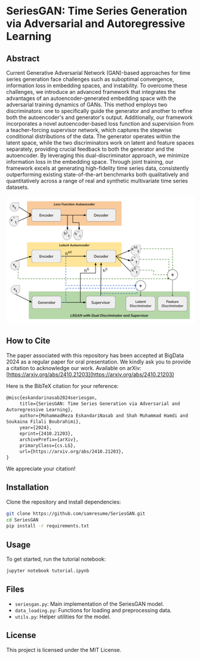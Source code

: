 
# SeriesGAN: Time Series Generation via Adversarial and Autoregressive Learning

## Abstract
Current Generative Adversarial Network (GAN)-based approaches for time series generation face challenges such as suboptimal convergence, information loss in embedding spaces, and instability. To overcome these challenges, we introduce an advanced framework that integrates the advantages of an autoencoder-generated embedding space with the adversarial training dynamics of GANs. This method employs two discriminators: one to specifically guide the generator and another to refine both the autoencoder's and generator's output. Additionally, our framework incorporates a novel autoencoder-based loss function and supervision from a teacher-forcing supervisor network, which captures the stepwise conditional distributions of the data. The generator operates within the latent space, while the two discriminators work on latent and feature spaces separately, providing crucial feedback to both the generator and the autoencoder. By leveraging this dual-discriminator approach, we minimize information loss in the embedding space. Through joint training, our framework excels at generating high-fidelity time series data, consistently outperforming existing state-of-the-art benchmarks both qualitatively and quantitatively across a range of real and synthetic multivariate time series datasets.

<img src="seriesgan.svg" width="600" alt="SeriesGAN Architecture" title="SeriesGAN Architecture">


## How to Cite
The paper associated with this repository has been accepted at BigData 2024 as a regular paper for oral presentation. We kindly ask you to provide a citation to acknowledge our work.
Available on arXiv:
[https://arxiv.org/abs/2410.21203](https://arxiv.org/abs/2410.21203)

Here is the BibTeX citation for your reference:

 ```
@misc{eskandarinasab2024seriesgan,
      title={SeriesGAN: Time Series Generation via Adversarial and Autoregressive Learning}, 
      author={MohammadReza EskandariNasab and Shah Muhammad Hamdi and Soukaina Filali Boubrahimi},
      year={2024},
      eprint={2410.21203},
      archivePrefix={arXiv},
      primaryClass={cs.LG},
      url={https://arxiv.org/abs/2410.21203}, 
}
```
We appreciate your citation!

## Installation
Clone the repository and install dependencies:
```bash
git clone https://github.com/samresume/SeriesGAN.git
cd SeriesGAN
pip install -r requirements.txt
```

## Usage
To get started, run the tutorial notebook:
```bash
jupyter notebook tutorial.ipynb
```


## Files
- `seriesgan.py`: Main implementation of the SeriesGAN model.
- `data_loading.py`: Functions for loading and preprocessing data.
- `utils.py`: Helper utilities for the model.


## License

This project is licensed under the MIT License.
